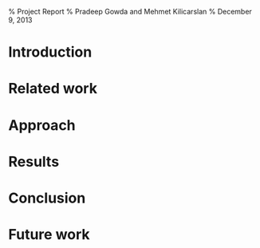 % Project Report
% Pradeep Gowda and Mehmet Kilicarslan
% December 9, 2013

# Introduction

# Related work

# Approach

# Results

# Conclusion

# Future work

